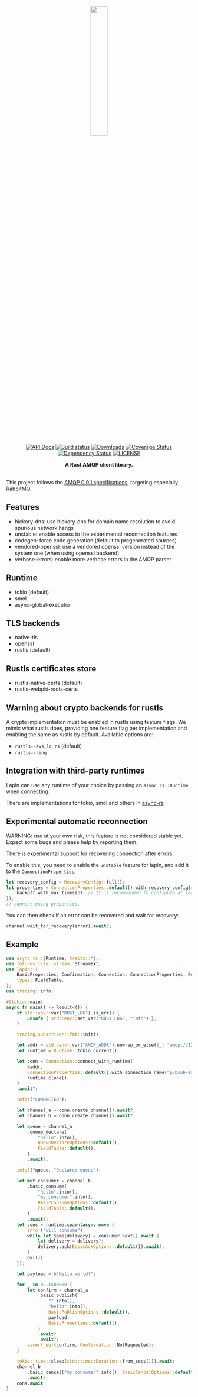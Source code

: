 <div align="center">
<img src="logo.jpg" width="30%"></img>

[![API Docs](https://docs.rs/lapin/badge.svg)](https://docs.rs/lapin)
[![Build status](https://github.com/amqp-rs/lapin/workflows/Build%20and%20test/badge.svg)](https://github.com/amqp-rs/lapin/actions)
[![Downloads](https://img.shields.io/crates/d/lapin.svg)](https://crates.io/crates/lapin)
[![Coverage Status](https://coveralls.io/repos/github/amqp-rs/lapin/badge.svg?branch=main)](https://coveralls.io/github/amqp-rs/lapin?branch=main)
[![Dependency Status](https://deps.rs/repo/github/amqp-rs/lapin/status.svg)](https://deps.rs/repo/github/amqp-rs/lapin)
[![LICENSE](https://img.shields.io/badge/license-MIT-blue.svg)](LICENSE)

 <strong>
   A Rust AMQP client library.
 </strong>

</div>

<br />

This project follows the [AMQP 0.9.1 specifications](https://www.rabbitmq.com/resources/specs/amqp0-9-1.pdf), targeting especially RabbitMQ.

## Features

- hickory-dns: use hickory-dns for domain name resolution to avoid spurious network hangs
- unstable: enable access to the experimental reconnection features
- codegen: force code generation (default to pregenerated sources)
- vendored-openssl: use a vendored openssl version instead of the system one (when using openssl backend)
- verbose-errors: enable more verbose errors in the AMQP parser

## Runtime

- tokio (default)
- smol
- async-global-executor

## TLS backends

- native-tls
- openssl
- rustls (default)

## Rustls certificates store

- rustls-native-certs (default)
- rustls-webpki-roots-certs

## Warning about crypto backends for rustls

A crypto implementation must be enabled in rustls using feature flags.
We mimic what rustls does, providing one feature flag per implementation and enabling the same as rustls by default.
Available options are:
- `rustls--aws_lc_rs` (default)
- `rustls--ring`

## Integration with third-party runtimes

Lapin can use any runtime of your choice by passing an `async_rs::Runtime` when connecting.

There are implementations for tokio, smol and others in [async-rs](https://docs.rs/async-rs)

## Experimental automatic reconnection

WARNING: use at your own risk, this feature is not considered stable yet. Expect some bugs and please help by reporting them.

There is experimental support for recovering connection after errors.

To enable this, you need to enable the `unstable` feature for lapin, and add it to the `ConnectionProperties`:

```rust
let recovery_config = RecoveryConfig::full();
let properties = ConnectionProperties::default().with_recovery_config(recovery_config).config_backoff(|backoff| {
    backoff.with_max_times(3); // It is recommended to configure at least this when enabling recovery to also retry the TCP connection when it fails.
});
// connect using properties.
```

You can then check if an error can be recovered and wait for recovery:

```rust
channel.wait_for_recovery(error).await?;
```

## Example

```rust
use async_rs::{Runtime, traits::*};
use futures_lite::stream::StreamExt;
use lapin::{
    BasicProperties, Confirmation, Connection, ConnectionProperties, Result, options::*,
    types::FieldTable,
};
use tracing::info;

#[tokio::main]
async fn main() -> Result<()> {
    if std::env::var("RUST_LOG").is_err() {
        unsafe { std::env::set_var("RUST_LOG", "info") };
    }

    tracing_subscriber::fmt::init();

    let addr = std::env::var("AMQP_ADDR").unwrap_or_else(|_| "amqp://127.0.0.1:5672/%2f".into());
    let runtime = Runtime::tokio_current();

    let conn = Connection::connect_with_runtime(
        &addr,
        ConnectionProperties::default().with_connection_name("pubsub-example".into()),
        runtime.clone(),
    )
    .await?;

    info!("CONNECTED");

    let channel_a = conn.create_channel().await?;
    let channel_b = conn.create_channel().await?;

    let queue = channel_a
        .queue_declare(
            "hello".into(),
            QueueDeclareOptions::default(),
            FieldTable::default(),
        )
        .await?;

    info!(?queue, "Declared queue");

    let mut consumer = channel_b
        .basic_consume(
            "hello".into(),
            "my_consumer".into(),
            BasicConsumeOptions::default(),
            FieldTable::default(),
        )
        .await?;
    let cons = runtime.spawn(async move {
        info!("will consume");
        while let Some(delivery) = consumer.next().await {
            let delivery = delivery?;
            delivery.ack(BasicAckOptions::default()).await?;
        }
        Ok(())
    });

    let payload = b"Hello world!";

    for _ in 0..1500000 {
        let confirm = channel_a
            .basic_publish(
                "".into(),
                "hello".into(),
                BasicPublishOptions::default(),
                payload,
                BasicProperties::default(),
            )
            .await?
            .await?;
        assert_eq!(confirm, Confirmation::NotRequested);
    }

    tokio::time::sleep(std::time::Duration::from_secs(1)).await;
    channel_b
        .basic_cancel("my_consumer".into(), BasicCancelOptions::default())
        .await?;
    cons.await
}
```
